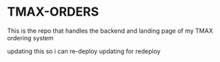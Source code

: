 # TMAX-ORDERS
This is the repo that handles the backend and landing page of my TMAX ordering system

updating this so i can re-deploy
updating for redeploy
